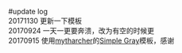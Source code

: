 #update log
<br>20171130 更新一下模板
<br>20170924 一天一更要奔溃，改为有空的时候更
<br>20170915 使用[mytharcher](https://github.com/mytharcher)的[Simple Gray](https://github.com/mytharcher/SimpleGray)模板，感谢
